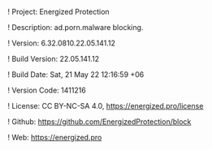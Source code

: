 ! Project: Energized Protection

! Description: ad.porn.malware blocking.

! Version: 6.32.0810.22.05.141.12

! Build Version: 22.05.141.12

! Build Date: Sat, 21 May 22 12:16:59 +06

! Version Code: 1411216

! License: CC BY-NC-SA 4.0, https://energized.pro/license

! Github: https://github.com/EnergizedProtection/block

! Web: https://energized.pro
